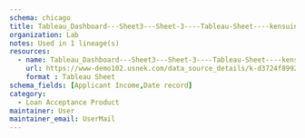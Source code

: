 ```yaml
---
schema: chicago
title: Tableau_Dashboard---Sheet3---Sheet-3----Tableau-Sheet----kensuintegration-site----Loan-Acceptance-Product
organization: Lab
notes: Used in 1 lineage(s)
resources:
  - name: Tableau_Dashboard---Sheet3---Sheet-3----Tableau-Sheet----kensuintegration-site----Loan-Acceptance-Product 
    url: https://www-demo102.usnek.com/data_source_details/k-d3724f89925ba1a1a6b5979e3655016108b4aac13e7a6f1dbec8c7e8331fff8a 
    format : Tableau Sheet
schema_fields: [Applicant Income,Date record]
category:
  - Loan Acceptance Product
maintainer: User
maintainer_email: UserMail
---
```

